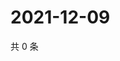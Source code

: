 # 2021-12-09

共 0 条

<!-- BEGIN WEIBO -->
<!-- 最后更新时间 Thu Dec 09 2021 20:23:31 GMT+0800 (China Standard Time) -->

<!-- END WEIBO -->
